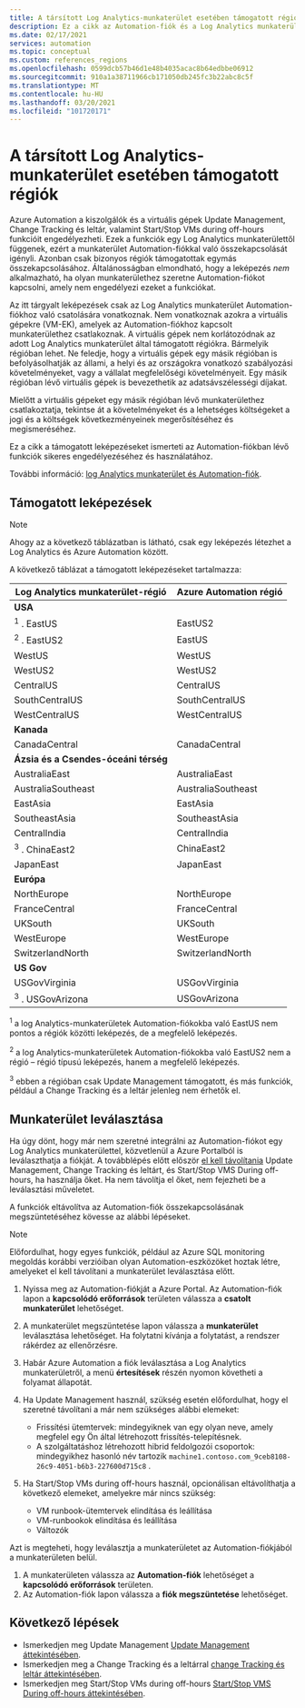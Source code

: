 ```yaml
---
title: A társított Log Analytics-munkaterület esetében támogatott régiók
description: Ez a cikk az Automation-fiók és a Log Analytics munkaterület közötti támogatott régió-hozzárendeléseket ismerteti, mivel azok a Azure Automation egyes szolgáltatásaihoz kapcsolódnak.
ms.date: 02/17/2021
services: automation
ms.topic: conceptual
ms.custom: references_regions
ms.openlocfilehash: 0599dcb57b46d1e48b4035acac8b64edbbe06912
ms.sourcegitcommit: 910a1a38711966cb171050db245fc3b22abc8c5f
ms.translationtype: MT
ms.contentlocale: hu-HU
ms.lasthandoff: 03/20/2021
ms.locfileid: "101720171"
---
```

# <a name="supported-regions-for-linked-log-analytics-workspace"></a>A társított Log Analytics-munkaterület esetében támogatott régiók

Azure Automation a kiszolgálók és a virtuális gépek Update Management, Change Tracking és leltár, valamint Start/Stop VMs during off-hours funkcióit engedélyezheti. Ezek a funkciók egy Log Analytics munkaterülettől függenek, ezért a munkaterület Automation-fiókkal való összekapcsolását igényli. Azonban csak bizonyos régiók támogatottak egymás összekapcsolásához. Általánosságban elmondható, hogy a leképezés *nem* alkalmazható, ha olyan munkaterülethez szeretne Automation-fiókot kapcsolni, amely nem engedélyezi ezeket a funkciókat.

Az itt tárgyalt leképezések csak az Log Analytics munkaterület Automation-fiókhoz való csatolására vonatkoznak. Nem vonatkoznak azokra a virtuális gépekre (VM-EK), amelyek az Automation-fiókhoz kapcsolt munkaterülethez csatlakoznak. A virtuális gépek nem korlátozódnak az adott Log Analytics munkaterület által támogatott régiókra. Bármelyik régióban lehet. Ne feledje, hogy a virtuális gépek egy másik régióban is befolyásolhatják az állami, a helyi és az országokra vonatkozó szabályozási követelményeket, vagy a vállalat megfelelőségi követelményeit. Egy másik régióban lévő virtuális gépek is bevezethetik az adatsávszélességi díjakat.

Mielőtt a virtuális gépeket egy másik régióban lévő munkaterülethez csatlakoztatja, tekintse át a követelményeket és a lehetséges költségeket a jogi és a költségek következményeinek megerősítéséhez és megismeréséhez.

Ez a cikk a támogatott leképezéseket ismerteti az Automation-fiókban lévő funkciók sikeres engedélyezéséhez és használatához.

További információ: [log Analytics munkaterület és Automation-fiók](../../azure-monitor/insights/solutions.md#log-analytics-workspace-and-automation-account).

## <a name="supported-mappings"></a>Támogatott leképezések

> [!NOTE]
> Ahogy az a következő táblázatban is látható, csak egy leképezés létezhet a Log Analytics és Azure Automation között.

A következő táblázat a támogatott leképezéseket tartalmazza:

|**Log Analytics munkaterület-régió**|**Azure Automation régió**|
|---|---|
|**USA**||
|<sup>1</sup> . EastUS|EastUS2|
|<sup>2</sup> . EastUS2|EastUS|
|WestUS|WestUS|
|WestUS2|WestUS2|
|CentralUS|CentralUS|
|SouthCentralUS|SouthCentralUS|
|WestCentralUS|WestCentralUS|
|**Kanada**||
|CanadaCentral|CanadaCentral|
|**Ázsia és a Csendes-óceáni térség**||
|AustraliaEast|AustraliaEast|
|AustraliaSoutheast|AustraliaSoutheast|
|EastAsia|EastAsia|
|SoutheastAsia|SoutheastAsia|
|CentralIndia|CentralIndia|
|<sup>3</sup> . ChinaEast2|ChinaEast2|
|JapanEast|JapanEast|
|**Európa**||
|NorthEurope|NorthEurope|
|FranceCentral|FranceCentral|
|UKSouth|UKSouth|
|WestEurope|WestEurope|
|SwitzerlandNorth|SwitzerlandNorth|
|**US Gov**||
|USGovVirginia|USGovVirginia|
|<sup>3</sup> . USGovArizona|USGovArizona|



<sup>1</sup> a log Analytics-munkaterületek Automation-fiókokba való EastUS nem pontos a régiók közötti leképezés, de a megfelelő leképezés.

<sup>2</sup> a log Analytics-munkaterületek Automation-fiókokba való EastUS2 nem a régió – régió típusú leképezés, hanem a megfelelő leképezés.

<sup>3</sup> ebben a régióban csak Update Management támogatott, és más funkciók, például a Change Tracking és a leltár jelenleg nem érhetők el.

## <a name="unlink-a-workspace"></a>Munkaterület leválasztása

Ha úgy dönt, hogy már nem szeretné integrálni az Automation-fiókot egy Log Analytics munkaterülettel, közvetlenül a Azure Portalból is leválaszthatja a fiókját. A továbblépés előtt először [el kell távolítania](move-account.md#remove-features) Update Management, Change Tracking és leltárt, és Start/Stop VMS During off-hours, ha használja őket. Ha nem távolítja el őket, nem fejezheti be a leválasztási műveletet.

A funkciók eltávolítva az Automation-fiók összekapcsolásának megszüntetéséhez kövesse az alábbi lépéseket.

> [!NOTE]
> Előfordulhat, hogy egyes funkciók, például az Azure SQL monitoring megoldás korábbi verzióiban olyan Automation-eszközöket hoztak létre, amelyeket el kell távolítani a munkaterület leválasztása előtt.

1. Nyissa meg az Automation-fiókját a Azure Portal. Az Automation-fiók lapon a **kapcsolódó erőforrások** területen válassza a **csatolt munkaterület** lehetőséget.

2. A munkaterület megszüntetése lapon válassza a **munkaterület** leválasztása lehetőséget. Ha folytatni kívánja a folytatást, a rendszer rákérdez az ellenőrzésre.

3. Habár Azure Automation a fiók leválasztása a Log Analytics munkaterületről, a menü **értesítések** részén nyomon követheti a folyamat állapotát.

4. Ha Update Management használ, szükség esetén előfordulhat, hogy el szeretné távolítani a már nem szükséges alábbi elemeket:

    * Frissítési ütemtervek: mindegyiknek van egy olyan neve, amely megfelel egy Ön által létrehozott frissítés-telepítésnek.
    * A szolgáltatáshoz létrehozott hibrid feldolgozói csoportok: mindegyikhez hasonló név tartozik  `machine1.contoso.com_9ceb8108-26c9-4051-b6b3-227600d715c8` .

5. Ha Start/Stop VMs during off-hours használ, opcionálisan eltávolíthatja a következő elemeket, amelyekre már nincs szükség:

    * VM runbook-ütemtervek elindítása és leállítása
    * VM-runbookok elindítása és leállítása
    * Változók

Azt is megteheti, hogy leválasztja a munkaterületet az Automation-fiókjából a munkaterületen belül.

1. A munkaterületen válassza az **Automation-fiók** lehetőséget a **kapcsolódó erőforrások** területen.
2. Az Automation-fiók lapon válassza a **fiók megszüntetése** lehetőséget.

## <a name="next-steps"></a>Következő lépések

* Ismerkedjen meg Update Management [Update Management áttekintésében](../update-management/overview.md).
* Ismerkedjen meg a Change Tracking és a leltárral [change Tracking és leltár áttekintésében](../change-tracking/overview.md).
* Ismerkedjen meg Start/Stop VMs during off-hours [Start/Stop VMS During off-hours áttekintésében](../automation-solution-vm-management.md).